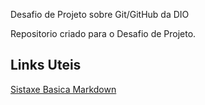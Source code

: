 Desafio de Projeto sobre Git/GitHub da DIO

Repositorio criado para o Desafio de Projeto.

## Links Uteis
[Sistaxe Basica Markdown](https://www.markdownguide.org/basic-syntax/)
